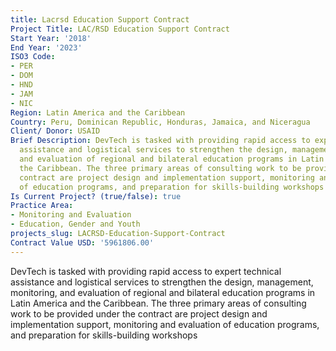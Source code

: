 ```yaml
---
title: Lacrsd Education Support Contract
Project Title: LAC/RSD Education Support Contract
Start Year: '2018'
End Year: '2023'
ISO3 Code:
- PER
- DOM
- HND
- JAM
- NIC
Region: Latin America and the Caribbean
Country: Peru, Dominican Republic, Honduras, Jamaica, and Niceragua
Client/ Donor: USAID
Brief Description: DevTech is tasked with providing rapid access to expert technical
  assistance and logistical services to strengthen the design, management, monitoring,
  and evaluation of regional and bilateral education programs in Latin America and
  the Caribbean. The three primary areas of consulting work to be provided under the
  contract are project design and implementation support, monitoring and evaluation
  of education programs, and preparation for skills-building workshops
Is Current Project? (true/false): true
Practice Area:
- Monitoring and Evaluation
- Education, Gender and Youth
projects_slug: LACRSD-Education-Support-Contract
Contract Value USD: '5961806.00'
---
```


DevTech is tasked with providing rapid access to expert technical assistance and logistical services to strengthen the design, management, monitoring, and evaluation of regional and bilateral education programs in Latin America and the Caribbean. The three primary areas of consulting work to be provided under the contract are project design and implementation support, monitoring and evaluation of education programs, and preparation for skills-building workshops